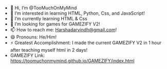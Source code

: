 - 👋 Hi, I’m @TooMuchOnMyMind
- 👀 I’m interested in learning HTML, Python, Css, and JavaScript!
- 🌱 I’m currently learning HTML & Css
- 🧠 I’m looking for games for GAMEZIFY V2!
- 📫 How to reach me: Harshadarvindh@gmail.com!
- 😄 Pronouns: He/Him!
- ⚡ Greatest Accomplishment: I made the current GAMEZIFY V2 in 1 hour after teaching myself html in 2 days!
- GAMEZIFY Link: https://toomuchonmymind.github.io/GAMEZIFY/index.html

<!---
TooMuchOnMyMind/TooMuchOnMyMind is a ✨ special ✨ repository because its `README.md` (this file) appears on your GitHub profile.
You can click the Preview link to take a look at your changes.
--->

